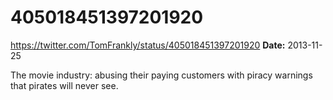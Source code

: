 # 405018451397201920
https://twitter.com/TomFrankly/status/405018451397201920
**Date:** 2013-11-25

The movie industry: abusing their paying customers with piracy warnings that pirates will never see.

